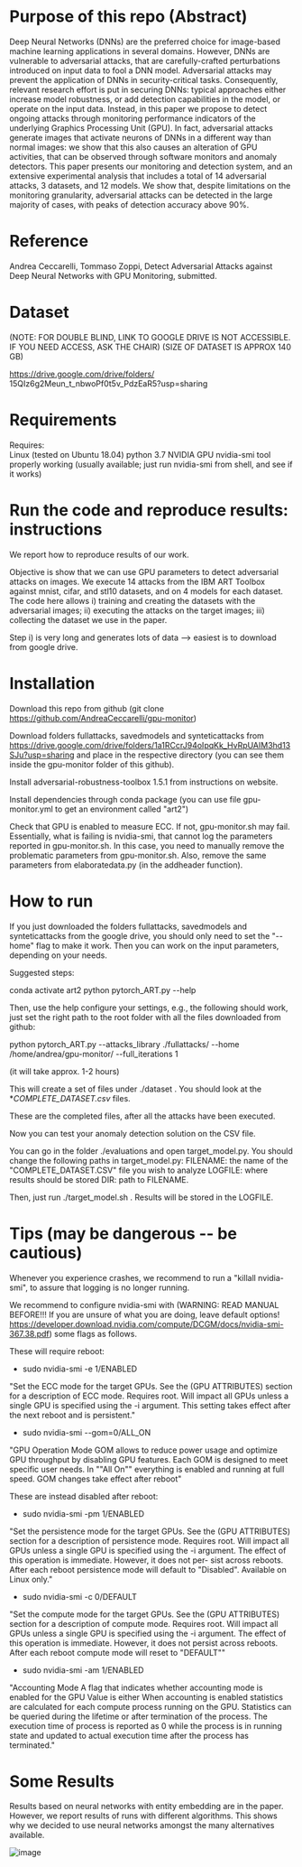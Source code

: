 # Purpose of this repo (Abstract)
Deep Neural Networks (DNNs) are the preferred choice for image-based machine learning applications in several domains. However, DNNs are vulnerable to adversarial attacks, that are carefully-crafted perturbations introduced on input data to fool a DNN model. Adversarial attacks may prevent the application of DNNs in security-critical tasks. Consequently, relevant research effort is put in securing DNNs: typical approaches either increase model robustness, or add detection capabilities in the model, or operate on the input data. Instead, in this paper we propose to detect ongoing attacks through monitoring performance indicators of the underlying Graphics Processing Unit (GPU). In fact, adversarial attacks generate images that activate neurons of DNNs in a different way than normal images: we show that this also causes an alteration of GPU activities, that can be observed through software monitors and anomaly detectors. This paper presents our monitoring and detection system, and an extensive experimental analysis that includes a total of 14 adversarial attacks, 3 datasets, and 12 models. We show that, despite limitations on the monitoring granularity, adversarial attacks can be detected in the large majority of cases, with peaks of detection accuracy above 90%.

# Reference

Andrea Ceccarelli, Tommaso Zoppi, Detect Adversarial Attacks against Deep Neural Networks with GPU Monitoring, submitted.

# Dataset

(NOTE: FOR DOUBLE BLIND, LINK TO GOOGLE DRIVE IS NOT ACCESSIBLE. IF YOU NEED ACCESS, ASK THE CHAIR)
(SIZE OF DATASET IS APPROX 140 GB)

https://drive.google.com/drive/folders/
15QIz6g2Meun_t_nbwoPf0t5v_PdzEaR5?usp=sharing

# Requirements	
Requires:	
	Linux (tested on Ubuntu 18.04)
	python 3.7 
	NVIDIA GPU
	nvidia-smi tool properly working (usually available; just run nvidia-smi from shell, and see if it works)

# Run the code and reproduce results: instructions
We report how to reproduce results of our work.

Objective is show that we can use GPU parameters to detect adversarial attacks on images.
We execute 14 attacks from the IBM ART Toolbox against mnist, cifar, and stl10 datasets, and on 4 models for each dataset.
The code here allows i) training and creating the datasets with the adversarial images; ii) executing the attacks on the target images; iii) collecting the dataset we use in the paper.

Step i) is very long and generates lots of data --> easiest is to download from google drive.

# Installation	
Download this repo from github (git clone https://github.com/AndreaCeccarelli/gpu-monitor)

Download folders fullattacks, savedmodels and synteticattacks
from https://drive.google.com/drive/folders/1a1RCcrJ94oIpqKk_HvRpUAIM3hd13SJu?usp=sharing
and place in the respective directory (you can see them inside the gpu-monitor folder of this github).

Install adversarial-robustness-toolbox 1.5.1 from instructions on website.	

Install dependencies through conda package (you can use file gpu-monitor.yml to get an environment called "art2")	
	
Check that GPU is enabled to measure ECC. If not, gpu-monitor.sh may fail. Essentially, what is failing is nvidia-smi, that cannot log the parameters reported in gpu-monitor.sh. In this case, you need to manually remove the problematic parameters from gpu-monitor.sh. Also, remove the same parameters from elaboratedata.py (in the addheader function).
	
# How to run	
If  you just downloaded the folders fullattacks, savedmodels and synteticattacks from the google drive, you should only need to set the "--home" flag to make it work. Then you can work on the input parameters, depending on your needs.	

Suggested steps:

conda activate art2	
python pytorch_ART.py --help	
	
Then, use the help configure your settings, e.g., the following should work, just set the right path to the root folder with all the files downloaded from github:

python pytorch_ART.py --attacks_library ./fullattacks/ --home /home/andrea/gpu-monitor/ --full_iterations 1	

(it will take approx. 1-2 hours)	

This will create a set of files under ./dataset . You should look at the *_COMPLETE_DATASET.csv_ files.	

These are the completed files, after all the attacks have been executed.

Now you can test your anomaly detection solution on the CSV file.

You can go in the folder ./evaluations and open target_model.py.
You should change the following paths in target_model.py: 
FILENAME: the name of the "COMPLETE_DATASET.CSV" file you wish to analyze
LOGFILE: where results should be stored
DIR: path to FILENAME.

Then, just run ./target_model.sh . Results will be stored in the LOGFILE.

# Tips (may be dangerous -- be cautious)	
Whenever you experience crashes, we recommend to run a "killall nvidia-smi", to assure that logging is no longer running.	
	
We recommend to configure nvidia-smi with (WARNING: READ MANUAL BEFORE!!! If you are unsure of what you are doing, leave default options! https://developer.download.nvidia.com/compute/DCGM/docs/nvidia-smi-367.38.pdf) some flags as follows.

These will require reboot:

- sudo nvidia-smi -e 1/ENABLED

"Set the ECC mode for the target GPUs. See the (GPU ATTRIBUTES) section  for a description of ECC mode. 
Requires root. Will impact all GPUs   unless a single GPU is specified using the -i argument. 
This setting  takes effect after the next reboot and is persistent."
	
- sudo nvidia-smi --gom=0/ALL_ON

"GPU Operation Mode GOM allows to reduce power usage and optimize GPU throughput by disabling GPU features.  Each GOM is designed to meet specific user needs.  In ""All On"" everything is enabled and running at full speed. GOM changes take effect after reboot"
	
These are instead disabled after reboot:
- sudo nvidia-smi -pm 1/ENABLED

"Set the persistence mode for the target GPUs. See the (GPU ATTRIBUTES) section for a description of persistence mode. Requires root. Will impact all GPUs unless a single GPU is specified using the -i argument. The effect of this operation is immediate. However, it does not per- sist across reboots. After each reboot persistence mode will default to "Disabled". Available on Linux only."
	
- sudo nvidia-smi -c 0/DEFAULT

"Set the compute mode for the target GPUs. See the (GPU ATTRIBUTES) section for a description of compute mode. Requires root. Will impact all GPUs unless a single GPU is specified using the -i argument. The effect of this operation is immediate. However, it does not persist across reboots. After each reboot compute mode will reset to "DEFAULT""
	
- sudo nvidia-smi -am 1/ENABLED

"Accounting Mode A flag that indicates whether accounting mode is enabled for the GPU Value is either When accounting is enabled statistics are calculated  for each compute process running on the GPU. Statistics can be queried during the lifetime or after termination of the process. The execution  time of process is reported as 0 while the process is in running state and updated to actual execution time after the process has terminated."

# Some Results
Results based on neural networks with entity embedding are in the paper. However, we report results of runs with different algorithms. This shows why we decided to use neural networks amongst the many alternatives available.


![image](https://user-images.githubusercontent.com/20238192/117864377-034a3c00-b295-11eb-8587-bd763fb5faf4.png)
